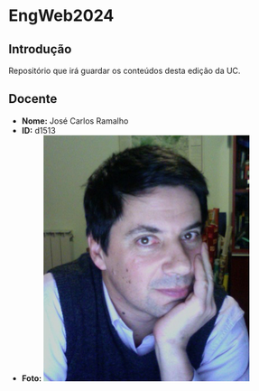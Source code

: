 # EngWeb2024

## Introdução
Repositório que irá guardar os conteúdos desta edição da UC.

## Docente

- **Nome:** José Carlos Ramalho
- **ID:** d1513
- **Foto:** ![Fotografia](jcr-keep.jpeg)
